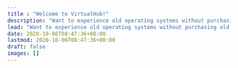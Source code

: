 ```yaml
---
title : "Welcome to VirtualHub!"
description: "Want to experience old operating systems without purchasing old computers? You have come to the right place! Browse our library of tutorials on how to install legacy operating systems in virtual machines and emulators and feel the power of old."
lead: "Want to experience old operating systems without purchasing old computers? You have come to the right place! Browse our library of tutorials on how to install legacy operating systems in virtual machines and emulators and feel the power of old."
date: 2020-10-06T08:47:36+00:00
lastmod: 2020-10-06T08:47:36+00:00
draft: false
images: []
---
```

